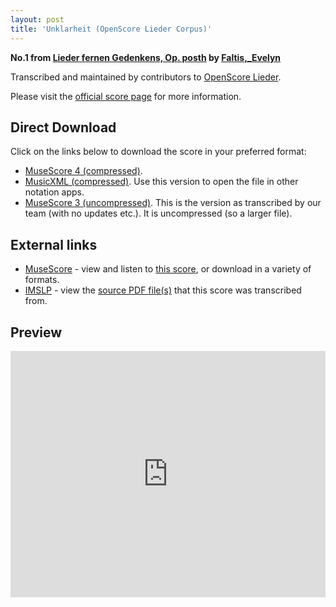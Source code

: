```yaml
---
layout: post
title: 'Unklarheit (OpenScore Lieder Corpus)'
---
```


__No.1 from [Lieder fernen Gedenkens, Op. posth](https://fourscoreandmore.org/openscore/lieder/Faltis,_Evelyn/Lieder_fernen_Gedenkens,_Op._posth/) by [Faltis,_Evelyn](https://fourscoreandmore.org/openscore/lieder/Faltis,_Evelyn)__

Transcribed and maintained by contributors to [OpenScore Lieder].

Please visit the [official score page] for more information.

[official score page]: https://musescore.com/openscore-lieder-corpus/scores/6595529
[OpenScore Lieder]: https://musescore.com/openscore-lieder-corpus

## Direct Download

Click on the links below to download the score in your preferred format:
- [MuseScore 4 (compressed)](https://fourscoreandmore.org/openscore/lieder/Faltis,_Evelyn/Lieder_fernen_Gedenkens,_Op._posth/1_Unklarheit.mscz).
- [MusicXML (compressed)](https://fourscoreandmore.org/openscore/lieder/Faltis,_Evelyn/Lieder_fernen_Gedenkens,_Op._posth/1_Unklarheit.mxl). Use this version to open the file in other notation apps.
- [MuseScore 3 (uncompressed)](https://raw.githubusercontent.com/OpenScore/Lieder/refs/heads/main/scores/Faltis,_Evelyn/Lieder_fernen_Gedenkens,_Op._posth/1_Unklarheit/lc6595529.mscx). This is the version as transcribed by our team (with no updates etc.). It is uncompressed (so a larger file).

## External links

- [MuseScore] - view and listen to [this score][MuseScore], or download in a variety of formats.
- [IMSLP] - view the [source PDF file(s)][IMSLP] that this score was transcribed from.

[MuseScore]: https://musescore.com/score/6595529
[IMSLP]: https://imslp.org/wiki/Special:ReverseLookup/86859

## Preview

<iframe width="100%" height="394" src="https://musescore.com/openscore-lieder-corpus/scores/6595529/embed" frameborder="0" allowfullscreen allow="autoplay; fullscreen"></iframe>
